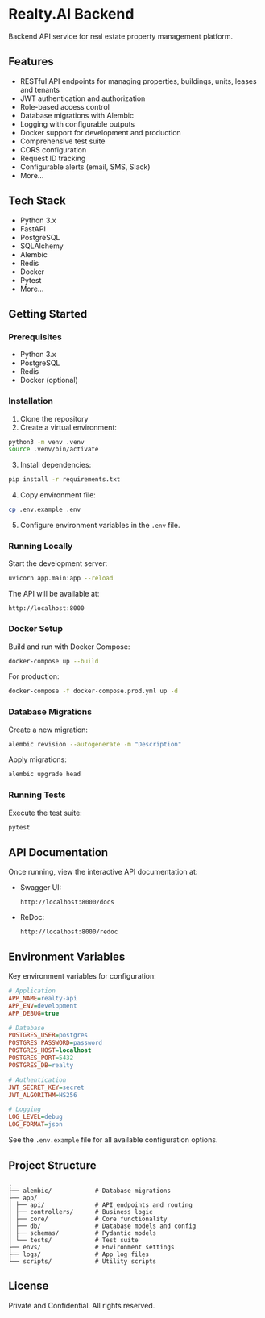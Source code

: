 # Realty.AI Backend

Backend API service for real estate property management platform.

## Features

- RESTful API endpoints for managing properties, buildings, units, leases and tenants
- JWT authentication and authorization
- Role-based access control
- Database migrations with Alembic
- Logging with configurable outputs
- Docker support for development and production
- Comprehensive test suite
- CORS configuration
- Request ID tracking
- Configurable alerts (email, SMS, Slack)
- More...

## Tech Stack

- Python 3.x
- FastAPI
- PostgreSQL
- SQLAlchemy
- Alembic
- Redis
- Docker
- Pytest
- More...

## Getting Started

### Prerequisites
- Python 3.x
- PostgreSQL
- Redis
- Docker (optional)

### Installation

1. Clone the repository
2. Create a virtual environment:
```sh
python3 -m venv .venv
source .venv/bin/activate
```
3. Install dependencies:
```sh
pip install -r requirements.txt
```
4. Copy environment file:
```sh
cp .env.example .env
```
5. Configure environment variables in the `.env` file.

### Running Locally

Start the development server:

```sh
uvicorn app.main:app --reload
```

The API will be available at:

    http://localhost:8000

### Docker Setup

Build and run with Docker Compose:
```sh
docker-compose up --build
```

For production:
```sh
docker-compose -f docker-compose.prod.yml up -d
```

### Database Migrations

Create a new migration:
```sh
alembic revision --autogenerate -m "Description"
```

Apply migrations:
```sh
alembic upgrade head
```

### Running Tests

Execute the test suite:

```sh
pytest
```

## API Documentation

Once running, view the interactive API documentation at:
- Swagger UI:
    ```
    http://localhost:8000/docs
    ```

- ReDoc:
    ```
    http://localhost:8000/redoc
    ```

## Environment Variables

Key environment variables for configuration:

```ini
# Application
APP_NAME=realty-api
APP_ENV=development
APP_DEBUG=true

# Database
POSTGRES_USER=postgres
POSTGRES_PASSWORD=password
POSTGRES_HOST=localhost
POSTGRES_PORT=5432
POSTGRES_DB=realty

# Authentication
JWT_SECRET_KEY=secret
JWT_ALGORITHM=HS256

# Logging
LOG_LEVEL=debug
LOG_FORMAT=json
```

See  the `.env.example` file for all available configuration options.

## Project Structure
```
.
├── alembic/            # Database migrations
├── app/
│ ├── api/              # API endpoints and routing
│ ├── controllers/      # Business logic
│ ├── core/             # Core functionality
│ ├── db/               # Database models and config
│ ├── schemas/          # Pydantic models
│ └── tests/            # Test suite
├── envs/               # Environment settings
├── logs/               # App log files
└── scripts/            # Utility scripts
```

## License

Private and Confidential. All rights reserved.

